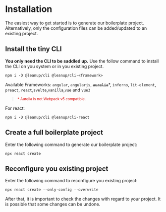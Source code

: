 # Installation

The easiest way to get started is to generate our boilerplate project. Alternatively, only the configuration files can be added/updated to an existing project.

## Install the tiny CLI

**You only need the CLI to be saddled up.** Use the follow command to install the CLI on you system or in you existing project.

`npm i -D @leanup/cli @leanup/cli-<framework>`

Available Frameworks: `angular`, `angularjs`, ~~`aurelia`~~\*, `inferno`, `lit-element`, `preact`, `react`,`svelte`,`vanilla`,`vue` and `vue3`

> <small style="color: #d00">\* Aurelia is not Webpack v5 compatible.</small>

For react:

`npm i -D @leanup/cli @leanup/cli-react`

## Create a full boilerplate project

Enter the following command to generate our boilerplate project:

`npx react create`

## Reconfigure you existing project

Enter the following command to reconfigure you existing project:

`npx react create --only-config --overwrite`

After that, it is important to check the changes with regard to your project. It is possible that some changes can be undone.
